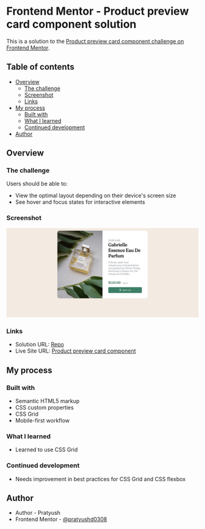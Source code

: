 # Frontend Mentor - Product preview card component solution

This is a solution to the [Product preview card component challenge on Frontend Mentor](https://www.frontendmentor.io/challenges/product-preview-card-component-GO7UmttRfa).

## Table of contents

- [Overview](#overview)
  - [The challenge](#the-challenge)
  - [Screenshot](#screenshot)
  - [Links](#links)
- [My process](#my-process)
  - [Built with](#built-with)
  - [What I learned](#what-i-learned)
  - [Continued development](#continued-development)
- [Author](#author)


## Overview

### The challenge

Users should be able to:

- View the optimal layout depending on their device's screen size
- See hover and focus states for interactive elements

### Screenshot

![](./screenshot.jpg)

### Links

- Solution URL: [Repo](https://github.com/Pratyush-Dehury/Product-preview-card-component)
- Live Site URL: [Product preview card component](https://pratyush-dehury.github.io/Product-preview-card-component/)

## My process

### Built with

- Semantic HTML5 markup
- CSS custom properties
- CSS Grid
- Mobile-first workflow


### What I learned

- Learned to use CSS Grid


### Continued development

- Needs improvement in best practices for CSS Grid and CSS flexbox


## Author

- Author - Pratyush
- Frontend Mentor - [@pratyushd0308](https://www.frontendmentor.io/profile/pratyushd0308)


